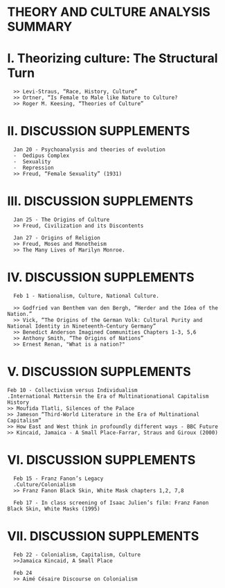 # THEORY AND CULTURE ANALYSIS SUMMARY

# I. Theorizing culture: The Structural Turn
      >> Levi-Straus, “Race, History, Culture”
      >> Ortner, “Is Female to Male like Nature to Culture?
      >> Roger M. Keesing, “Theories of Culture”

# II. DISCUSSION SUPPLEMENTS
      Jan 20 - Psychoanalysis and theories of evolution
      -  Oedipus Complex
      -  Sexuality 
      -  Repression
      >> Freud, “Female Sexuality” (1931)

# III. DISCUSSION SUPPLEMENTS
      Jan 25 - The Origins of Culture
      >> Freud, Civilization and its Discontents

      Jan 27 - Origins of Religion
      >> Freud, Moses and Monotheism
      >> The Many Lives of Marilyn Monroe.
          
# IV. DISCUSSION SUPPLEMENTS
      Feb 1 - Nationalism, Culture, National Culture.

      >> Godfried van Benthem van den Bergh, “Herder and the Idea of the Nation.”
      >> Vick, “The Origins of the German Volk: Cultural Purity and National Identity in Nineteenth-Century Germany”
      >> Benedict Anderson Imagined Communities Chapters 1-3, 5,6
      >> Anthony Smith, “The Origins of Nations”
      >> Ernest Renan, "What is a nation?"
 
# V. DISCUSSION SUPPLEMENTS
    
    Feb 10 - Collectivism versus Individualism
    .International Mattersin the Era of Multinationational Capitalism History
    >> Moufida Tlatli, Silences of the Palace
    >> Jameson “Third-World Literature in the Era of Multinational Capitalism”
    >> How East and West think in profoundly different ways - BBC Future
    >> Kincaid, Jamaica - A Small Place-Farrar, Straus and Giroux (2000)

# VI. DISCUSSION SUPPLEMENTS

      Feb 15 - Franz Fanon’s Legacy
      .Culture/Colonialism
      >> Franz Fanon Black Skin, White Mask chapters 1,2, 7,8

      Feb 17 - In class screening of Isaac Julien’s film: Franz Fanon Black Skin, White Masks (1995)
 

# VII. DISCUSSION SUPPLEMENTS

      Feb 22 - Colonialism, Capitalism, Culture
      >>Jamaica Kincaid, A Small Place

      Feb 24
      >> Aimé Césaire Discourse on Colonialism
